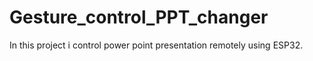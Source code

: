 # Gesture_control_PPT_changer
In this project i control power point presentation remotely using ESP32.
